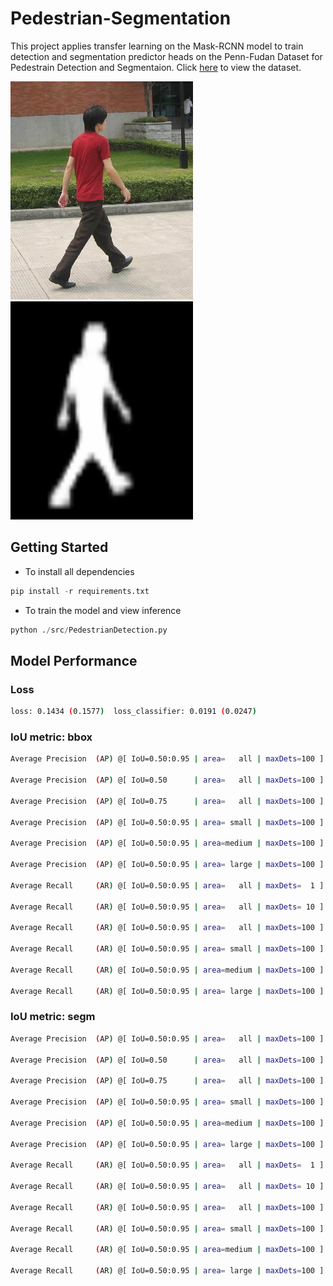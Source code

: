 # Pedestrian-Segmentation

This project applies transfer learning on the Mask-RCNN model to train detection and segmentation predictor heads on the Penn-Fudan Dataset for Pedestrain Detection and Segmentaion. Click [here](https://www.cis.upenn.edu/~jshi/ped_html/) to view the dataset.

![](./assets/image.png) ![](./assets/mask.png)

## Getting Started

* To install all dependencies
``` python
pip install -r requirements.txt
  ```
* To train the model and view inference
``` python
python ./src/PedestrianDetection.py
```

## Model Performance

### Loss
```bash
loss: 0.1434 (0.1577)  loss_classifier: 0.0191 (0.0247)
```

### IoU metric: bbox
 ```bash
 Average Precision  (AP) @[ IoU=0.50:0.95 | area=   all | maxDets=100 ] = 0.833
 
 Average Precision  (AP) @[ IoU=0.50      | area=   all | maxDets=100 ] = 0.991
 
 Average Precision  (AP) @[ IoU=0.75      | area=   all | maxDets=100 ] = 0.959
 
 Average Precision  (AP) @[ IoU=0.50:0.95 | area= small | maxDets=100 ] = -1.000
 
 Average Precision  (AP) @[ IoU=0.50:0.95 | area=medium | maxDets=100 ] = 0.588
 
 Average Precision  (AP) @[ IoU=0.50:0.95 | area= large | maxDets=100 ] = 0.844
 
 Average Recall     (AR) @[ IoU=0.50:0.95 | area=   all | maxDets=  1 ] = 0.382
 
 Average Recall     (AR) @[ IoU=0.50:0.95 | area=   all | maxDets= 10 ] = 0.871
 
 Average Recall     (AR) @[ IoU=0.50:0.95 | area=   all | maxDets=100 ] = 0.871
 
 Average Recall     (AR) @[ IoU=0.50:0.95 | area= small | maxDets=100 ] = -1.000
 
 Average Recall     (AR) @[ IoU=0.50:0.95 | area=medium | maxDets=100 ] = 0.787
 
 Average Recall     (AR) @[ IoU=0.50:0.95 | area= large | maxDets=100 ] = 0.877
```
### IoU metric: segm
 ```bash
 Average Precision  (AP) @[ IoU=0.50:0.95 | area=   all | maxDets=100 ] = 0.767
 
 Average Precision  (AP) @[ IoU=0.50      | area=   all | maxDets=100 ] = 0.991
 
 Average Precision  (AP) @[ IoU=0.75      | area=   all | maxDets=100 ] = 0.912
 
 Average Precision  (AP) @[ IoU=0.50:0.95 | area= small | maxDets=100 ] = -1.000
 
 Average Precision  (AP) @[ IoU=0.50:0.95 | area=medium | maxDets=100 ] = 0.458
 
 Average Precision  (AP) @[ IoU=0.50:0.95 | area= large | maxDets=100 ] = 0.776
 
 Average Recall     (AR) @[ IoU=0.50:0.95 | area=   all | maxDets=  1 ] = 0.352
 
 Average Recall     (AR) @[ IoU=0.50:0.95 | area=   all | maxDets= 10 ] = 0.808
 
 Average Recall     (AR) @[ IoU=0.50:0.95 | area=   all | maxDets=100 ] = 0.808
 
 Average Recall     (AR) @[ IoU=0.50:0.95 | area= small | maxDets=100 ] = -1.000
 
 Average Recall     (AR) @[ IoU=0.50:0.95 | area=medium | maxDets=100 ] = 0.750
 
 Average Recall     (AR) @[ IoU=0.50:0.95 | area= large | maxDets=100 ] = 0.813
 ```